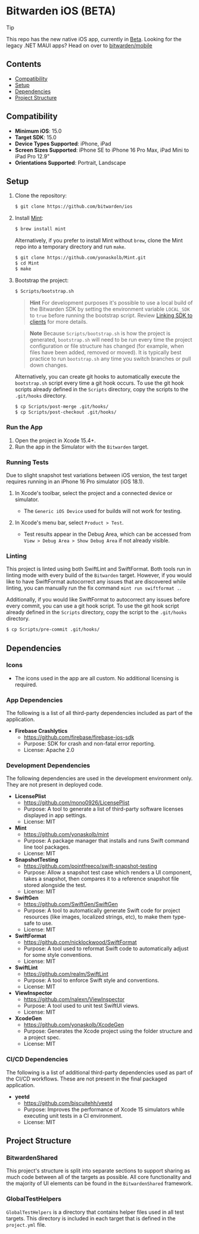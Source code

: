 # Bitwarden iOS (BETA)

> [!TIP]
> This repo has the new native iOS app, currently in [Beta](https://community.bitwarden.com/t/about-the-beta-program/39185). Looking for the legacy .NET MAUI apps? Head on over to [bitwarden/mobile](https://github.com/bitwarden/mobile)

## Contents

- [Compatibility](#compatibility)
- [Setup](#setup)
- [Dependencies](#dependencies)
- [Project Structure](#project-structure)

## Compatibility

- **Minimum iOS**: 15.0
- **Target SDK**: 15.0
- **Device Types Supported**: iPhone, iPad
- **Screen Sizes Supported**: iPhone SE to iPhone 16 Pro Max, iPad Mini to iPad Pro 12.9"
- **Orientations Supported**: Portrait, Landscape

## Setup

1. Clone the repository:

    ```sh
    $ git clone https://github.com/bitwarden/ios
    ```

2. Install [Mint](https://github.com/yonaskolb/mint):

    ```sh
    $ brew install mint
    ```

    Alternatively, if you prefer to install Mint without `brew`, clone the Mint repo into a temporary directory and run `make`.

    ```sh
    $ git clone https://github.com/yonaskolb/Mint.git
    $ cd Mint
    $ make
    ```

3. Bootstrap the project:

    ```sh
    $ Scripts/bootstrap.sh
    ```

    > **Hint**
    > For development purposes it's possible to use a local build of the Bitwarden SDK by setting the environment variable `LOCAL_SDK` to `true` before running the bootstrap script. Review [Linking SDK to clients](https://contributing.bitwarden.com/getting-started/sdk/#linking-the-sdk-to-clients) for more details.

    > **Note**
    > Because `Scripts/bootstrap.sh` is how the project is generated, `bootstrap.sh` will need to be run every time the project configuration or file structure has changed (for example, when files have been added, removed or moved). It is typically best practice to run `bootstrap.sh` any time you switch branches or pull down changes.

    Alternatively, you can create git hooks to automatically execute the `bootstrap.sh` script every time a git hook occurs. To use the git hook scripts already defined in the `Scripts` directory, copy the scripts to the `.git/hooks` directory.

    ```sh
    $ cp Scripts/post-merge .git/hooks/
    $ cp Scripts/post-checkout .git/hooks/
    ```

### Run the App

1. Open the project in Xcode 15.4+.
2. Run the app in the Simulator with the `Bitwarden` target.

### Running Tests

Due to slight snapshot test variations between iOS version, the test target requires running in an iPhone 16 Pro simulator (iOS 18.1).

1. In Xcode's toolbar, select the project and a connected device or simulator.
   - The `Generic iOS Device` used for builds will not work for testing.

2. In Xcode's menu bar, select `Product > Test`.
   - Test results appear in the Debug Area, which can be accessed from `View > Debug Area > Show Debug Area` if not already visible.

### Linting

This project is linted using both SwiftLint and SwiftFormat. Both tools run in linting mode with every build of the `Bitwarden` target. However, if you would like to have SwiftFormat autocorrect any issues that are discovered while linting, you can manually run the fix command `mint run swiftformat .`.

Additionally, if you would like SwiftFormat to autocorrect any issues before every commit, you can use a git hook script. To use the git hook script already defined in the `Scripts` directory, copy the script to the `.git/hooks` directory.

```sh
$ cp Scripts/pre-commit .git/hooks/
```

## Dependencies

### Icons
- The icons used in the app are all custom. No additional licensing is required.

### App Dependencies

The following is a list of all third-party dependencies included as part of the application.

- **Firebase Crashlytics**
    - https://github.com/firebase/firebase-ios-sdk
    - Purpose: SDK for crash and non-fatal error reporting.
    - License: Apache 2.0

### Development Dependencies

The following dependencies are used in the development environment only. They are not present in deployed code.

- **LicensePlist**
    - https://github.com/mono0926/LicensePlist
    - Purpose: A tool to generate a list of third-party software licenses displayed in app settings.
    - License: MIT
- **Mint**
    - https://github.com/yonaskolb/mint
    - Purpose: A package manager that installs and runs Swift command line tool packages.
    - License: MIT
- **SnapshotTesting**
    - https://github.com/pointfreeco/swift-snapshot-testing
    - Purpose: Allow a snapshot test case which renders a UI component, takes a snapshot, then compares it to a reference snapshot file stored alongside the test.
    - License: MIT
- **SwiftGen**
    - https://github.com/SwiftGen/SwiftGen
    - Purpose: A tool to automatically generate Swift code for project resources (like images, localized strings, etc), to make them type-safe to use.
    - License: MIT
- **SwiftFormat**
    - https://github.com/nicklockwood/SwiftFormat
    - Purpose: A tool used to reformat Swift code to automatically adjust for some style conventions.
    - License: MIT
- **SwiftLint**
    - https://github.com/realm/SwiftLint
    - Purpose: A tool to enforce Swift style and conventions.
    - License: MIT
- **ViewInspector**
    - https://github.com/nalexn/ViewInspector
    - Purpose: A tool used to unit test SwiftUI views.
    - License: MIT
- **XcodeGen**
    - https://github.com/yonaskolb/XcodeGen
    - Purpose: Generates the Xcode project using the folder structure and a project spec.
    - License: MIT

### CI/CD Dependencies

The following is a list of additional third-party dependencies used as part of the CI/CD workflows. These are not present in the final packaged application.

- **yeetd**
    - https://github.com/biscuitehh/yeetd
    - Purpose: Improves the performance of Xcode 15 simulators while executing unit tests in a CI environment.
    - License: MIT

## Project Structure

### BitwardenShared

This project's structure is split into separate sections to support sharing as much code between all of the targets as possible. All core functionality and the majority of UI elements can be found in the `BitwardenShared` framework.

### GlobalTestHelpers

`GlobalTestHelpers` is a directory that contains helper files used in all test targets. This directory is included in each target that is defined in the `project.yml` file.
